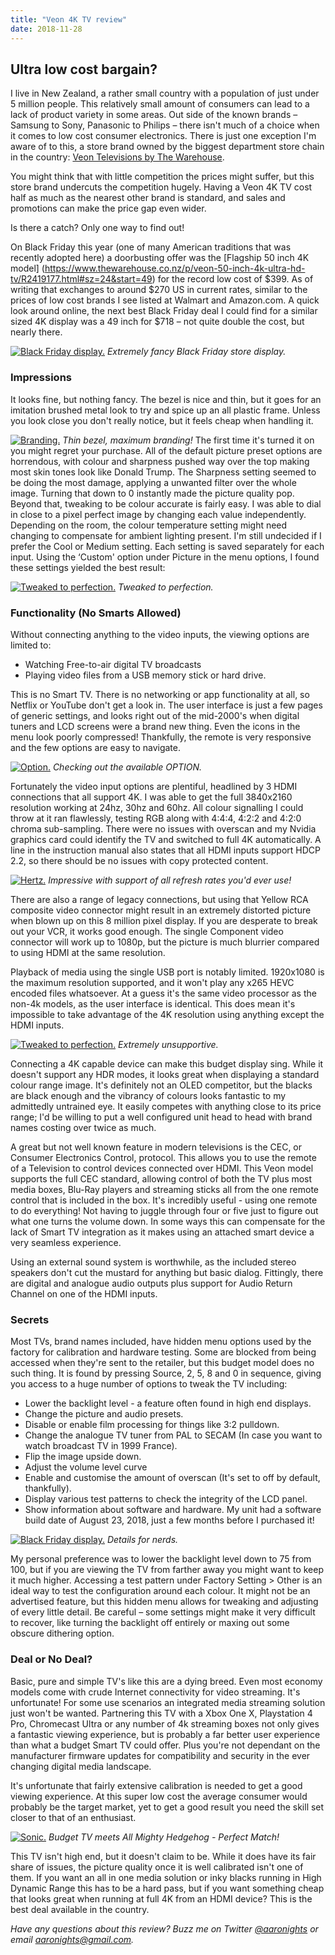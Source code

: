 ```yaml
---
title: "Veon 4K TV review"
date: 2018-11-28
---
```


## Ultra low cost bargain?

I live in New Zealand, a rather small country with a population of just under 5 million people. This relatively small amount of consumers can lead to a lack of product variety in some areas. Out side of the known brands – Samsung to Sony, Panasonic to Philips – there isn't much of a choice when it comes to low cost consumer electronics. There is just one exception I'm aware of to this, a store brand owned by the biggest department store chain in the country: [Veon Televisions by The Warehouse](https://www.thewarehouse.co.nz/c/electronics-gaming/tvs-accessories-/televisions#prefn1=brandCode&prefv1=Veon). <!-- more -->

You might think that with little competition the prices might suffer, but this store brand undercuts the competition hugely. Having a Veon 4K TV cost half as much as the nearest other brand is standard, and sales and promotions can make the price gap even wider.

Is there a catch? Only one way to find out!

On Black Friday this year (one of many American traditions that was recently adopted here) a doorbusting offer was the [Flagship 50 inch 4K model] (https://www.thewarehouse.co.nz/p/veon-50-inch-4k-ultra-hd-tv/R2419177.html#sz=24&start=49) for the record low cost of $399. As of writing that exchanges to around $270 US in current rates, similar to the prices of low cost brands I see listed at Walmart and Amazon.com.  A quick look around online, the next best Black Friday deal I could find for a similar sized 4K display was a 49 inch for $718 – not quite double the cost, but nearly there.

[![Black Friday display.](../../assets/images/blog/veon1.jpg)](../../assets/images/blog/veon1.jpg)
_Extremely fancy Black Friday store display._

### Impressions

It looks fine, but nothing fancy. The bezel is nice and thin, but it goes for an imitation brushed metal look to try and spice up an all plastic frame. Unless you look close you don't really notice, but it feels cheap when handling it.

[![Branding.](../../assets/images/blog/veon5.jpg)](../../assets/images/blog/veon5.jpg)
_Thin bezel, maximum branding!_
The first time it's turned it on you might regret your purchase. All of the default picture preset options are horrendous, with colour and sharpness pushed way over the top making most skin tones look like Donald Trump. The Sharpness setting seemed to be doing the most damage, applying a unwanted filter over the whole image. Turning that down to 0 instantly made the picture quality pop. Beyond that, tweaking to be colour accurate is fairly easy. I was able to dial in close to a pixel perfect image by changing each value independently. Depending on the room, the colour temperature setting might need changing to compensate for ambient lighting present. I'm still undecided if I prefer the Cool or Medium setting. Each setting is saved separately for each input. Using the ‘Custom' option under Picture in the menu options, I found these settings yielded the best result:

[![Tweaked to perfection.](../../assets/images/blog/veon3.jpg)](../../assets/images/blog/veon3.jpg)
_Tweaked to perfection._

### Functionality (No Smarts Allowed)

Without connecting anything to the video inputs, the viewing options are limited to:

* Watching Free-to-air digital TV broadcasts
* Playing video files from a USB memory stick or hard drive.

This is no Smart TV. There is no networking or app functionality at all, so Netflix or YouTube don't get a look in. The user interface is just a few pages of generic settings, and looks right out of the mid-2000's when digital tuners and LCD screens were a brand new thing. Even the icons in the menu look poorly compressed! Thankfully, the remote is very responsive and the few options are easy to navigate.

[![Option.](../../assets/images/blog/veon8.jpg)](../../assets/images/blog/veon8.jpg)
_Checking out the available OPTION._

Fortunately the video input options are plentiful, headlined by 3 HDMI connections that all support 4K. I was able to get the full 3840x2160 resolution working at 24hz, 30hz and 60hz. All colour signalling I could throw at it ran flawlessly, testing RGB along with 4:4:4, 4:2:2 and 4:2:0 chroma sub-sampling. There were no issues with overscan and my Nvidia graphics card could identify the TV and switched to full 4K automatically. A line in the instruction manual also states that all HDMI inputs support HDCP 2.2, so there should be no issues with copy protected content.

[![Hertz.](../../assets/images/blog/veon7.jpg)](../../assets/images/blog/veon7.jpg)
_Impressive with support of all refresh rates you'd ever use!_

There are also a range of legacy connections, but using that Yellow RCA composite video connector might result in an extremely distorted picture when blown up on this 8 million pixel display. If you are desperate to break out your VCR, it works good enough. The single Component video connector will work up to 1080p, but the picture is much blurrier compared to using HDMI at the same resolution.

Playback of media using the single USB port is notably limited. 1920x1080 is the maximum resolution supported, and it won't play any x265 HEVC encoded files whatsoever. At a guess it's the same video processor as the non-4k models, as the user interface is identical. This does mean it's impossible to take advantage of the 4K resolution using anything except the HDMI inputs.

[![Tweaked to perfection.](../../assets/images/blog/veon6.jpg)](../../assets/images/blog/veon6.jpg)
_Extremely unsupportive._

Connecting a 4K capable device can make this budget display sing. While it doesn't support any HDR modes, it looks great when displaying a standard colour range image. It's definitely not an OLED competitor, but the blacks are black enough and the vibrancy of colours looks fantastic to my admittedly untrained eye. It easily competes with anything close to its price range; I'd be willing to put a well configured unit head to head with brand names costing over twice as much.

A great but not well known feature in modern televisions is the CEC, or Consumer Electronics Control, protocol. This allows you to use the remote of a Television to control devices connected over HDMI. This Veon model supports the full CEC standard, allowing control of both the TV plus most media boxes, Blu-Ray players and streaming sticks all from the one remote control that is included in the box. It's incredibly useful - using one remote to do everything! Not having to juggle through four or five just to figure out what one turns the volume down. In some ways this can compensate for the lack of Smart TV integration as it makes using an attached smart device a very seamless experience.

Using an external sound system is worthwhile, as the included stereo speakers don't cut the mustard for anything but basic dialog. Fittingly, there are digital and analogue audio outputs plus support for Audio Return Channel on one of the HDMI inputs.

### Secrets

Most TVs, brand names included, have hidden menu options used by the factory for calibration and hardware testing. Some are blocked from being accessed when they're sent to the retailer, but this budget model does no such thing. It is found by pressing Source, 2, 5, 8 and 0 in sequence, giving you access to a huge number of options to tweak the TV including:

* Lower the backlight level - a feature often found in high end displays.
* Change the picture and audio presets.
* Disable or enable film processing for things like 3:2 pulldown.
* Change the analogue TV tuner from PAL to SECAM (In case you want to watch broadcast TV in 1999 France).
* Flip the image upside down.
* Adjust the volume level curve
* Enable and customise the amount of overscan (It's set to off by default, thankfully).
* Display various test patterns to check the integrity of the LCD panel.
* Show information about software and hardware. My unit had a software build date of August 23, 2018, just a few months before I purchased it!

[![Black Friday display.](../../assets/images/blog/veon4.jpg)](../../assets/images/blog/veon4.jpg)
_Details for nerds._

My personal preference was to lower the backlight level down to 75 from 100, but if you are viewing the TV from farther away you might want to keep it much higher. Accessing a test pattern under Factory Setting > Other is an ideal way to test the configuration around each colour. It might not be an advertised feature, but this hidden menu allows for tweaking and adjusting of every little detail. Be careful – some settings might make it very difficult to recover, like turning the backlight off entirely or maxing out some obscure dithering option.

### Deal or No Deal?

Basic, pure and simple TV's like this are a dying breed. Even most economy models come with crude Internet connectivity for video streaming. It's unfortunate! For some use scenarios an integrated media streaming solution just won't be wanted. Partnering this TV with a Xbox One X, Playstation 4 Pro, Chromecast Ultra or any number of 4k streaming boxes not only gives a fantastic viewing experience, but is probably a far better user experience than what a budget Smart TV could offer. Plus you're not dependant on the manufacturer firmware updates for compatibility and security in the ever changing digital media landscape.

It's unfortunate that fairly extensive calibration is needed to get a good viewing experience. At this super low cost the average consumer would probably be the target market, yet to get a good result you need the skill set closer to that of an enthusiast.

[![Sonic.](../../assets/images/blog/veon9.jpg)](../../assets/images/blog/veon9.jpg)
_Budget TV meets All Mighty Hedgehog - Perfect Match!_

This TV isn't high end, but it doesn't claim to be. While it does have its fair share of issues, the picture quality once it is well calibrated isn't one of them. If you want an all in one media solution or inky blacks running in High Dynamic Range this has to be a hard pass, but if you want something cheap that looks great when running at full 4K from an HDMI device? This is the best deal available in the country.

*Have any questions about this review? Buzz me on Twitter [@aaronights](https://twitter.com/aaronights) or email [aaronights@gmail.com](mailto:aaronights@gmail.com).*
